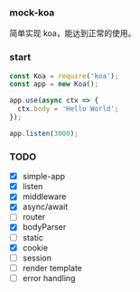 ### mock-koa
简单实现 koa，能达到正常的使用。

### start

```js
const Koa = require('koa');
const app = new Koa();

app.use(async ctx => {
  ctx.body = 'Hello World';
});

app.listen(3000);
```

### TODO
- [x] simple-app
- [x] listen
- [x] middleware
- [x] async/await
- [ ] router
- [x] bodyParser
- [ ] static
- [x] cookie
- [ ] session
- [ ] render template
- [ ] error handling